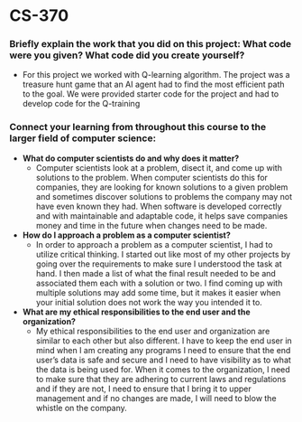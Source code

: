 # CS-370


### **Briefly explain the work that you did on this project: What code were you given? What code did you create yourself?**
  - For this project we worked with Q-learning algorithm. The project was a treasure hunt game that an AI agent had to find the most efficient path to the goal. We were provided starter code for the project and had to develop code for the Q-training 

### **Connect your learning from throughout this course to the larger field of computer science:**
   - **What do computer scientists do and why does it matter?**
       - Computer scientists look at a problem, disect it, and come up with solutions to the problem. When computer scientists do this for companies, they are looking for known solutions to a given problem and sometimes discover solutions to problems the company may not have even known they had. When software is developed correctly and with maintainable and adaptable code, it helps save companies money and time in the future when changes need to be made.
   - **How do I approach a problem as a computer scientist?**
       - In order to approach a problem as a computer scientist, I had to utilize critical thinking. I started out like most of my other projects by going over the requirements to make sure I understood the task at hand. I then made a list of what the final result needed to be and associated them each with a solution or two. I find coming up with multiple solutions may add some time, but it makes it easier when your initial solution does not work the way you intended it to.
   - **What are my ethical responsibilities to the end user and the organization?**
      - My ethical responsibilities to the end user and organization are similar to each other but also different. I have to keep the end user in mind when I am creating any programs I need to ensure that the end user’s data is safe and secure and I need to have visibility as to what the data is being used for. When it comes to the organization, I need to make sure that they are adhering to current laws and regulations and if they are not, I need to ensure that I bring it to upper management and if no changes are made, I will need to blow the whistle on the company. 
